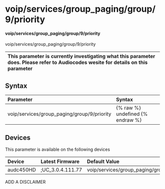 ﻿---
description: voip/services/group_paging/group/9/priority
search: false
---

# voip/services/group_paging/group/9/priority

#### voip/services/group_paging/group/9/priority

voip/services/group_paging/group/9/priority


| This parameter is currently investigating what this parameter does. Please refer to Audiocodes wesite for details on this parameter | 
| :--- |

## Syntax
| Parameter | Syntax |
| :--- | :--- |
|voip/services/group_paging/group/9/priority | {% raw %} undefined {% endraw %}|

## Devices
This parameter is available on the following devices

| Device | Latest Firmware | Default Value |
|:---|:---|:---|
| audc450HD | ;UC_3.0.4.111.77 | voip/services/group_paging/group/9/priority=NORMAL 

ADD A DISCLAIMER
